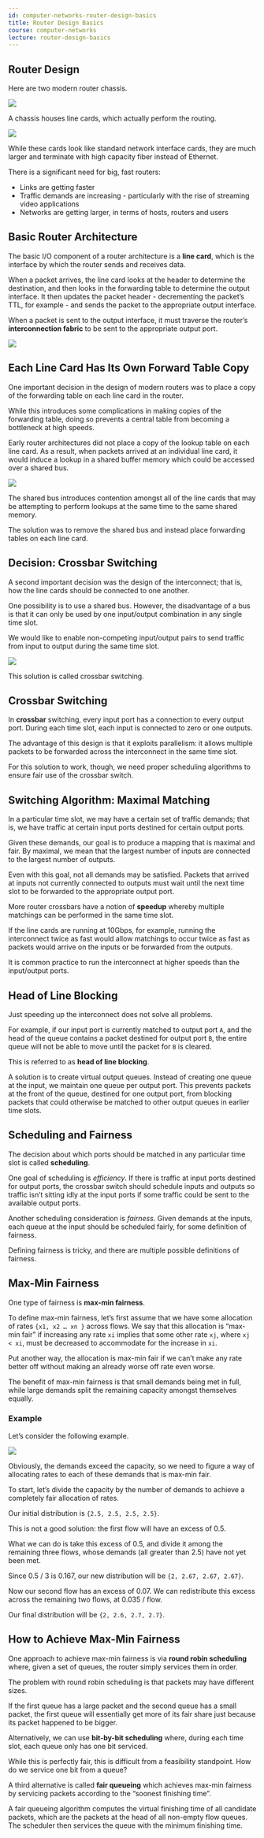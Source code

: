 ```yaml
---
id: computer-networks-router-design-basics
title: Router Design Basics
course: computer-networks
lecture: router-design-basics
---
```


## Router Design
Here are two modern router chassis.

![](https://omscs-notes.s3.us-east-2.amazonaws.com/D2CB1400-70FD-42E7-89D4-EE5AD042B9EB.png)

A chassis houses line cards, which actually perform the routing.

![](https://omscs-notes.s3.us-east-2.amazonaws.com/CC40D8FA-679D-4B72-A391-3D270081B272.png)

While these cards look like standard network interface cards, they are much larger and terminate with high capacity fiber instead of Ethernet.

There is a significant need for big, fast routers:
- Links are getting faster
- Traffic demands are increasing - particularly with the rise of streaming video applications
- Networks are getting larger, in terms of hosts, routers and users

## Basic Router Architecture
The basic I/O component of a router architecture is a **line card**, which is the interface by which the router sends and receives data.

When a packet arrives, the line card looks at the header to determine the destination, and then looks in the forwarding table to determine the output interface. It then updates the packet header - decrementing the packet’s TTL, for example - and sends the packet to the appropriate output interface.

When a packet is sent to the output interface, it must traverse the router’s **interconnection fabric** to be sent to the appropriate output port.

![](https://omscs-notes.s3.us-east-2.amazonaws.com/4637A139-27A9-496A-BA0D-18EC3DF0CE11.png)

## Each Line Card Has Its Own Forward Table Copy
One important decision in the design of modern routers was to place a copy of the forwarding table on each line card in the router.

While this introduces some complications in making copies of the forwarding table, doing so prevents a central table from becoming a bottleneck at high speeds.

Early router architectures did not place a copy of the lookup table on each line card. As a result, when packets arrived at an individual line card, it would induce a lookup in a shared buffer memory which could be accessed over a shared bus.

![](https://omscs-notes.s3.us-east-2.amazonaws.com/6A0B05D8-8AF8-4DC3-81F0-BD1036602D30.png)

The shared bus introduces contention amongst all of the line cards that may be attempting to perform lookups at the same time to the same shared memory.

The solution was to remove the shared bus and instead place forwarding tables on each line card.

## Decision: Crossbar Switching
A second important decision was the design of the interconnect; that is, how the line cards should be connected to one another.

One possibility is to use a shared bus. However, the disadvantage of a bus is that it can only be used by one input/output combination in any single time slot.

We would like to enable non-competing input/output pairs to send traffic from input to output during the same time slot.

![](https://omscs-notes.s3.us-east-2.amazonaws.com/764E9042-C9C3-4261-9ECE-D45680FE0CD0.png)

This solution is called crossbar switching.

## Crossbar Switching
In **crossbar** switching, every input port has a connection to every output port. During each time slot, each input is connected to zero or one outputs.

The advantage of this design is that it exploits parallelism: it allows multiple packets to be forwarded across the interconnect in the same time slot.

For this solution to work, though, we need proper scheduling algorithms to ensure fair use of the crossbar switch.

## Switching Algorithm: Maximal Matching
In a particular time slot, we may have a certain set of traffic demands; that is, we have traffic at certain input ports destined for certain output ports.

Given these demands, our goal is to produce a mapping that is maximal and fair. By maximal, we mean that the largest number of inputs are connected to the largest number of outputs.

Even with this goal, not all demands may be satisfied. Packets that arrived at inputs not currently connected to outputs must wait until the next time slot to be forwarded to the appropriate output port.

More router crossbars have a notion of **speedup** whereby multiple matchings can be performed in the same time slot.

If the line cards are running at 10Gbps, for example, running the interconnect twice as fast would allow matchings to occur twice as fast as packets would arrive on the inputs or be forwarded from the outputs.

It is common practice to run the interconnect at higher speeds than the input/output ports.

## Head of Line Blocking
Just speeding up the interconnect does not solve all problems.

For example, if our input port is currently matched to output port `A`, and the head of the queue contains a packet destined for output port `B`, the entire queue will not be able to move until the packet for `B` is cleared.

This is referred to as **head of line blocking**.

A solution is to create virtual output queues. Instead of creating one queue at the input, we maintain one queue per output port. This prevents packets at the front of the queue, destined for one output port, from blocking packets that could otherwise be matched to other output queues in earlier time slots.

## Scheduling and Fairness
The decision about which ports should be matched in any particular time slot is called **scheduling**.

One goal of scheduling is *efficiency*. If there is traffic at input ports destined for output ports, the crossbar switch should schedule inputs and outputs so traffic isn’t sitting idly at the input ports if some traffic could be sent to the available output ports.

Another scheduling consideration is *fairness*. Given demands at the inputs, each queue at the input should be scheduled fairly, for some definition of fairness.

Defining fairness is tricky, and there are multiple possible definitions of fairness.

## Max-Min Fairness
One type of fairness is **max-min fairness**.

To define max-min fairness, let’s first assume that we have some allocation of rates `{x1, x2 … xn }` across flows. We say that this allocation is “max-min fair” if increasing any rate `xi` implies that some other rate `xj`, where `xj < xi`, must be decreased to accommodate for the increase in `xi`.

Put another way, the allocation is max-min fair if we can’t make any rate better off without making an already worse off rate even worse.

The benefit of max-min fairness is that small demands being met in full, while large demands split the remaining capacity amongst themselves equally.

### Example

Let’s consider the following example.

![](https://omscs-notes.s3.us-east-2.amazonaws.com/DCB9D368-DB79-47C8-B281-70D3E9E3F99D.png)

Obviously, the demands exceed the capacity, so we need to figure a way of allocating rates to each of these demands that is max-min fair.

To start, let’s divide the capacity by the number of demands to achieve a completely fair allocation of rates.

Our initial distribution is `{2.5, 2.5, 2.5, 2.5}`.

This is not a good solution: the first flow will have an excess of 0.5.

What we can do is take this excess of 0.5, and divide it among the remaining three flows, whose demands (all greater than 2.5) have not yet been met.

Since 0.5 / 3 is 0.167, our new distribution will be `{2, 2.67, 2.67, 2.67}`.  

Now our second flow has an excess of 0.07. We can redistribute this excess across the remaining two flows, at 0.035 / flow.

Our final distribution will be `{2, 2.6, 2.7, 2.7}`.

## How to Achieve Max-Min Fairness
One approach to achieve max-min fairness is via **round robin scheduling** where, given a set of queues, the router simply services them in order.

The problem with round robin scheduling is that packets may have different sizes.

If the first queue has a large packet and the second queue has a small packet, the first queue will essentially get more of its fair share just because its packet happened to be bigger.

Alternatively, we can use **bit-by-bit scheduling** where, during each time slot, each queue only has one bit serviced.

While this is perfectly fair, this is difficult from a feasibility standpoint. How do we service one bit from a queue?

A third alternative is called **fair queueing** which achieves max-min fairness by servicing packets according to the “soonest finishing time”.

A fair queueing algorithm computes the virtual finishing time of all candidate packets, which are the packets at the head of all non-empty flow queues. The scheduler then services the queue with the minimum finishing time.
